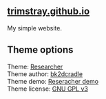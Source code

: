 ## [trimstray.github.io](https://trimstray.github.io)

My simple website.

## Theme options

Theme: [Researcher](https://github.com/bk2dcradle/researcher)  
Theme author: [bk2dcradle](https://github.com/bk2dcradle)  
Theme demo: [Reseracher demo](http://ankitsultana.com/researcher)  
Theme license: [GNU GPL v3](https://github.com/bk2dcradle/researcher/blob/gh-pages/LICENSE)  
